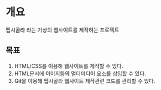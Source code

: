 # 개요
펩시골라 라는 가상의 웹사이트를 제작하는 프로젝트

## 목표
1. HTML/CSS를 이용해 웹사이트를 제작할 수 있다. 
2. HTML문서에 이미지등의 멀티미디어 요소를 삽입할 수 있다. 
3. Git을 이용해 펩시골라 웹사이트 제작관련 코드를 관리할 수 있다. 